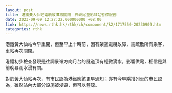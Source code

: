 ```yaml
---
layout: post
title: 港鐵黃大仙站電纜故障再關閉　石峽尾至彩虹站暫停服務
date: 2023-09-09 12:27:22.000000000 +08:00
link: https://news.rthk.hk/rthk/ch/component/k2/1717550-20230909.htm
categories: rthk
---
```


港鐵黃大仙站今早重開，但至早上十時前，因有架空電纜故障，需疏散所有乘客，車站再次關閉。

港鐵初步檢查發現是往調景嶺方向月台的隧道頂有輕微滴水，影響供電，相信是與前晚暴雨水浸有關。

對於黃大仙站再次，有市民認為港鐵應該更早通知；亦有今早乘搭列車的市民認為，雖然站內大部分設施被浸毁，但可以體諒。
